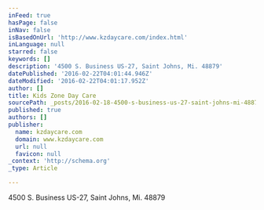 ```yaml
---
inFeed: true
hasPage: false
inNav: false
isBasedOnUrl: 'http://www.kzdaycare.com/index.html'
inLanguage: null
starred: false
keywords: []
description: '4500 S. Business US-27, Saint Johns, Mi. 48879'
datePublished: '2016-02-22T04:01:44.946Z'
dateModified: '2016-02-22T04:01:17.952Z'
author: []
title: Kids Zone Day Care
sourcePath: _posts/2016-02-18-4500-s-business-us-27-saint-johns-mi-48879.md
published: true
authors: []
publisher:
  name: kzdaycare.com
  domain: www.kzdaycare.com
  url: null
  favicon: null
_context: 'http://schema.org'
_type: Article

---
```

4500 S. Business US-27, Saint Johns, Mi. 48879